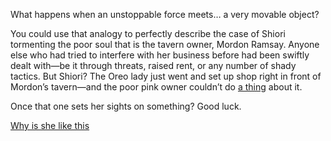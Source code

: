 <!-- title: Please Leave Me Alone -->

What happens when an unstoppable force meets… a very movable object?

You could use that analogy to perfectly describe the case of Shiori tormenting the poor soul that is the tavern owner, Mordon Ramsay. Anyone else who had tried to interfere with her business before had been swiftly dealt with—be it through threats, raised rent, or any number of shady tactics. But Shiori? The Oreo lady just went and set up shop right in front of Mordon’s tavern—and the poor pink owner couldn’t do [a thing](https://www.youtube.com/live/wu7g7fNsXYk?si=EageWjwN4WxKqQAs&t=1226) about it.

Once that one sets her sights on something? Good luck.

[Why is she like this](#embed:https://www.youtube.com/live/wu7g7fNsXYk?si=gqlY8ivGqTBdATtz&t=12241)